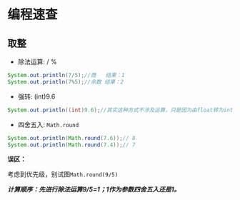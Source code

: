 # 编程速查

## 取整

- 除法运算:  / %

```java
System.out.println(7/5);//商   结果：1
System.out.println(7%5);//余数 结果：2
```

- 强转: (int)9.6

```java
System.out.println((int)9.6);//其实这种方式不涉及运算，只是因为由float转为int精度丢失，只能保留整数而已
```

- 四舍五入: `Math.round`

```java
System.out.println(Math.round(7.6));// 8
System.out.println(Math.round(7.4));// 7
```

**误区：**

考虑到优先级，别试图`Math.round(9/5)`

***计算顺序：先进行除法运算9/5=1；1作为参数四舍五入还是1。***







